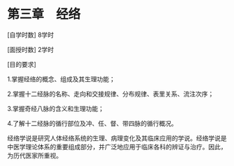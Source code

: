 # 第三章　经络

[自学时数] 8学时

[面授时数] 2学时

[目的要求]

1.掌握经络的概念、组成及其生理功能；

2.掌握十二经脉的名称、走向和交接规律、分布规律、表里关系、流注次序；

3.掌握奇经八脉的含义和生理功能；

4.了解十二经脉的循行部位及冲、任、督、带四脉的循行概况。

经络学说是研究人体经络系统的生理、病理变化及其临床应用的学说。经络学说是中医学理论体系的重要组成部分，并广泛地应用于临床各科的辨证与治疗。因此，为历代医家所重视。
